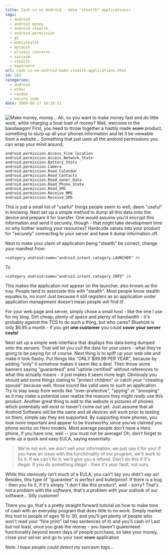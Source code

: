 ```yaml
---
title: Cash in on Android - make "stealth" applications!
tags:
  - android
  - android money
  - android stealth
  - android.permission
  - g1
  - mobistealth
  - mytouch
  - privacy concerns
  - sarcasm
  - stealth
  - vaporware
url: cash-in-on-android-make-stealth-applications.html
id: 283
categories:
  - android
  - other
  - random
  - secure code
date: 2009-08-27 16:16:11
---
```


![Make money, money...](http://173.230.150.16/blog/wp-content/uploads/2009/08/android-money.jpg "Easy cash with no work!")
<sarcasm> Ah, so you want to make money fast and do little work, while charging a boat load of money? Well, welcome to the bandwagon! First, you need to throw together a hastily made ~~scam~~ product, something to slurp up all your phones information and let it be viewable from a website... Something that just uses all the android permissions you can wrap your mind around;
```
android.permission.Access_Fine_location
android.permission.Access_Network_State
android.permission.Battery_Stats
android.permission.Camera
android.permission.Read_Calendar
android.permission.Read_Contacts
android.permission.Read_owner_Data
android.permission.Read_Phone_State
android.permission.Read_SMS
android.permission.Receive_MMS
android.permission.Receive_SMS
```
This is just a small list of "useful" things people seem to well, deem "useful" in knowing. Next set up a simple method to dump all this data onto the device and prepare it for transfer. <sarcasm>One would assume you'd encrypt this information and send it securely, though - that might take development time so why bother wasting your resources? </sarcasm> Hardcode values into your product for "securely" connecting to your server and have it dump information off.

Next to make your claim of application being "stealth" be correct, change your manifest from:
```
<category android:name="android.intent.category.LAUNCHER" />
```
To
```
<category android:name="android.intent.category.INFO" />
```
This makes the application not appear on the launcher, also known as the tray. People tend to associate this with "stealth". <sarcasm> Most people know stealth equates to, no icon! Just because it still registers as an application under application management doesn't mean people will find it! </sarcasm>

For your web page and server, simply chose a small host - like the one I use for my blog. Dirt cheap, plenty of space and plenty of bandwidth - it's probably against the TOS to do such a thing, but who cares? Bluehost is only $6.95 a month - if you get **one customer** you could **cover your server costs!**

Next set up a simple web interface that displays this data being dumped onto the servers. That will let you cull the data for your users - what they're going to be paying for of course. Next thing is to spiff up your web site and make it look flashy. Put things like "ONLY $99.99 PER YEAR", because by adding "only" it somehow makes it seem like a deal. Then throw some banners saying "guaranteed" and "uptime certified" without references to what this actually means - it just makes it seem more legit. Obviously you should add some things stating to "protect children" or catch your "cheating spouse" because well, those sound like valid uses to such an application. Try to stay away from words like "over-protective", "spying" or "snooping" as it may make a potential user realize the reasons they might _really_ use this product. Another great thing to add to the website is pictures of phones which potentially will exist or haven't come out yet. Just assume that all Android Software will be the same and all devices will work prior to testing on them, simple say they are supported. By supporting more phones, you look more important and appear to be trustworthy since you've claimed you phone works on Hero models. Most average people don't have a Hero phone, if you have one, well -- you must not be average! Oh, don't forget to write up a quick and easy EULA, saying essentially:

> We're not evil, we don't sell your information, we just use it for you! If you have an issue with the functionality of our program, we'll work to fix it. If we can't fix it, we'll give you a refund. Don't do this if it's illegal. If you do something illegal - then it's your fault, not ours.

While this obviously isn't much of a EULA, you can't say you didn't say so! Besides, this type of "guarantee" is perfect and bulletproof. If there is a bug - then you fix it, if it's simply "I don't like this product", well - sorry? That's not a _problem_ with the _software_, that's a problem with your outlook of our software... Silly customer!

There you go, that's a pretty straight forward tutorial on how to make tons of cash with an everyday program that does little to no work. Simply market this tool to people of ages 16 to 30, and you'll get plenty of people who won't read your "fine print" (all two sentences of it) and you'll cash in! Last but not least, once you grab the money - you haven't guarenteed functionality beyond seven days of people purchase, so take your money, close your server and go to your next ~~scam~~ application</sarcasm>

_Note: I hope people could detect my sarcasm tags..._